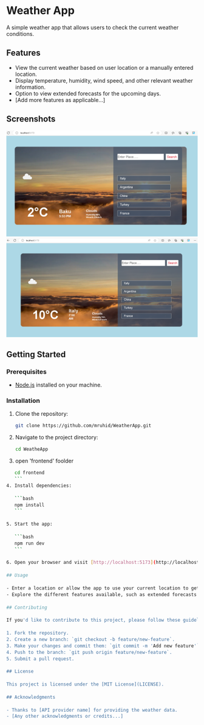 # Weather App

A simple weather app that allows users to check the current weather conditions.

## Features

- View the current weather based on user location or a manually entered location.
- Display temperature, humidity, wind speed, and other relevant weather information.
- Option to view extended forecasts for the upcoming days.
- [Add more features as applicable...]

## Screenshots

![Screenshot 1](screenshots/screenshot1.png)
![Screenshot 2](screenshots/screenshot2.png)

## Getting Started

### Prerequisites

- [Node.js](https://nodejs.org/) installed on your machine.

### Installation

1. Clone the repository:

    ```bash
    git clone https://github.com/mruhid/WeatherApp.git
    ```

2. Navigate to the project directory:

    ```bash
    cd WeatheApp
    ```
3. open 'frontend' foolder
 ```bash
    cd frontend
    ``` 
4. Install dependencies:

    ```bash
    npm install
    ```

5. Start the app:

    ```bash
    npm run dev
    ```

6. Open your browser and visit [http://localhost:5173](http://localhost:5173) to use the app.

## Usage

- Enter a location or allow the app to use your current location to get the weather details.
- Explore the different features available, such as extended forecasts and additional information.

## Contributing

If you'd like to contribute to this project, please follow these guidelines:

1. Fork the repository.
2. Create a new branch: `git checkout -b feature/new-feature`.
3. Make your changes and commit them: `git commit -m 'Add new feature'`.
4. Push to the branch: `git push origin feature/new-feature`.
5. Submit a pull request.

## License

This project is licensed under the [MIT License](LICENSE).

## Acknowledgments

- Thanks to [API provider name] for providing the weather data.
- [Any other acknowledgments or credits...]

